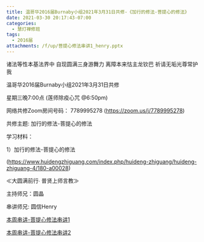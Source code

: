 ```yaml
---
title: 温哥华2016届Burnaby小组2021年3月31日共修-《加行的修法-菩提心的修法》
date: 2021-03-30 20:17:43-07:00
categories:
  - 慧灯禅修班
tags:
  - 2016届
attachments: /f/up/菩提心修法串讲1_henry.pptx
---
```

诸法等性本基法界中 自现圆满三身游舞力 离障本来怙主龙钦巴 祈请无垢光尊常护我

温哥华2016届Burnaby小组2021年3月31日共修 

星期三晚7:00点 (莲师除疫心咒 @6:50pm)

网络共修Zoom房间号码： 7789995278 (<https://zoom.us/j/7789995278>)

共修主题: 加行的修法-菩提心的修法


学习材料：

1）加行的修法-菩提心的修法

(<https://www.huidengzhiguang.com/index.php/huideng-zhiguang/huideng-zhiguang-4/180-a00028>)


≪大圆满前行∙ 普贤上师言教≫ 　


主持师兄：圆晶

串讲师兄: 圆信Henry

[本周串讲-菩提心修法串讲1](https://s3.ap-northeast-1.wasabisys.com/hdcx/hdv/f/up/菩提心修法串讲1_henry.pptx)

[本周串讲-菩提心修法串讲2](https://s3.ap-northeast-1.wasabisys.com/hdcx/hdv/f/up/菩提心修法串讲2_henry.xlsx)
